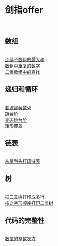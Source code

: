 # <h1>剑指offer</h1><br>
<h2>数组</h3><br>
<a href="https://github.com/wupeixuan/coding-interviews/blob/master/src/Array/Solution01.java">连续子数组的最大和</a><br>
<a href="https://github.com/wupeixuan/coding-interviews/blob/master/src/Array/Solution02.java">数组中重复的数字</a><br>
<a href="https://github.com/wupeixuan/coding-interviews/blob/master/src/Array/Solution11.java">二维数组中的查找</a><br>
<h2> 递归和循环</h3><br>
<a href="https://github.com/wupeixuan/coding-interviews/blob/master/src/DiGui/Solution03.java">斐波那契数列</a><br>
<a href="https://github.com/wupeixuan/coding-interviews/blob/master/src/DiGui/Solution04.java">跳台阶</a><br>
<a href="https://github.com/wupeixuan/coding-interviews/blob/master/src/DiGui/Solution05.java">变态跳台阶</a><br>
<a href="https://github.com/wupeixuan/coding-interviews/blob/master/src/DiGui/Solution06.java">矩形覆盖</a><br>
<h2> 链表</h3><br>
<a href="https://github.com/wupeixuan/coding-interviews/blob/master/src/LinkedList/Solution10.java">从尾到头打印链表</a><br>
<h2> 树</h3><br>
<a href="https://github.com/wupeixuan/coding-interviews/blob/master/src/Tree/Solution08.java">把二叉树打印成多行</a><br>
<a href="https://github.com/wupeixuan/coding-interviews/blob/master/src/Tree/Solution09.java">按之字形顺序打印二叉树</a><br>
<h2> 代码的完整性</h3><br>
<a href="https://github.com/wupeixuan/coding-interviews/blob/master/src/Solution07.java">数值的整数次方</a><br>





